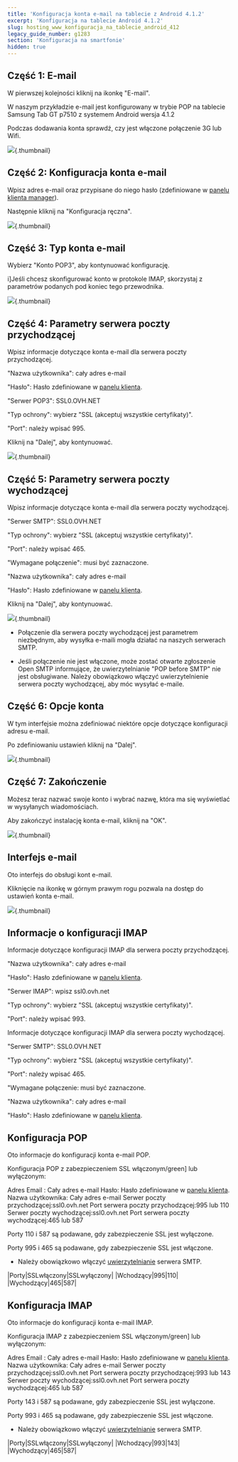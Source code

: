 ```yaml
---
title: 'Konfiguracja konta e-mail na tablecie z Android 4.1.2'
excerpt: 'Konfiguracja na tablecie Android 4.1.2'
slug: hosting_www_konfiguracja_na_tablecie_android_412
legacy_guide_number: g1283
section: 'Konfiguracja na smartfonie'
hidden: true
---
```


## Część 1: E-mail
W pierwszej kolejności kliknij na ikonkę "E-mail".

W naszym przykładzie e-mail jest konfigurowany w trybie POP na tablecie Samsung Tab GT p7510 z systemem Android wersja 4.1.2

Podczas dodawania konta sprawdź, czy jest włączone połączenie 3G lub Wifi.

![](images/img_1161.jpg){.thumbnail}


## Część 2: Konfiguracja konta e-mail
Wpisz adres e-mail oraz przypisane do niego hasło (zdefiniowane w [panelu klienta manager](https://www.ovh.com/auth/?action=gotomanager&from=https://www.ovh.pl/&ovhSubsidiary=pl)).

Następnie kliknij na "Konfiguracja ręczna".

![](images/img_1162.jpg){.thumbnail}


## Część 3: Typ konta e-mail
Wybierz "Konto POP3", aby kontynuować konfigurację.

i]Jeśli chcesz skonfigurować konto w protokole IMAP, skorzystaj z parametrów podanych pod koniec tego przewodnika.

![](images/img_1163.jpg){.thumbnail}


## Część 4: Parametry serwera poczty przychodzącej
Wpisz informacje dotyczące konta e-mail dla serwera poczty przychodzącej.

"Nazwa użytkownika": cały adres e-mail

"Hasło": Hasło zdefiniowane w [panelu klienta](https://www.ovh.com/auth/?action=gotomanager&from=https://www.ovh.pl/&ovhSubsidiary=pl).

"Serwer POP3": SSL0.OVH.NET

"Typ ochrony": wybierz "SSL (akceptuj wszystkie certyfikaty)".

"Port": należy wpisać 995.

Kliknij na "Dalej", aby kontynuować.

![](images/img_1164.jpg){.thumbnail}


## Część 5: Parametry serwera poczty wychodzącej
Wpisz informacje dotyczące konta e-mail dla serwera poczty wychodzącej.

"Serwer SMTP": SSL0.OVH.NET

"Typ ochrony": wybierz "SSL (akceptuj wszystkie certyfikaty)".

"Port": należy wpisać 465.

"Wymagane połączenie": musi być zaznaczone.

"Nazwa użytkownika": cały adres e-mail

"Hasło": Hasło zdefiniowane w [panelu klienta](https://www.ovh.com/auth/?action=gotomanager&from=https://www.ovh.pl/&ovhSubsidiary=pl).

Kliknij na "Dalej", aby kontynuować.

![](images/img_1165.jpg){.thumbnail}

- Połączenie dla serwera poczty wychodzącej jest parametrem niezbędnym, aby wysyłka e-maili mogła działać na naszych serwerach SMTP. 

- Jeśli połączenie nie jest włączone, może zostać otwarte zgłoszenie Open SMTP informujące, że uwierzytelnianie "POP before SMTP" nie jest obsługiwane. Należy obowiązkowo włączyć uwierzytelnienie serwera poczty wychodzącej, aby móc wysyłać e-maile.




## Część 6: Opcje konta
W tym interfejsie można zdefiniować niektóre opcje dotyczące konfiguracji adresu e-mail. 

Po zdefiniowaniu ustawień kliknij na "Dalej".

![](images/img_1166.jpg){.thumbnail}


## Część 7: Zakończenie
Możesz teraz nazwać swoje konto i wybrać nazwę, która ma się wyświetlać w wysyłanych wiadomościach. 

Aby zakończyć instalację konta e-mail, kliknij na "OK".

![](images/img_1167.jpg){.thumbnail}


## Interfejs e-mail
Oto interfejs do obsługi kont e-mail. 

Kliknięcie na ikonkę w górnym prawym rogu pozwala na dostęp do ustawień konta e-mail.

![](images/img_1168.jpg){.thumbnail}


## Informacje o konfiguracji IMAP
Informacje dotyczące konfiguracji IMAP dla serwera poczty przychodzącej.

"Nazwa użytkownika": cały adres e-mail

"Hasło": Hasło zdefiniowane w [panelu klienta](https://www.ovh.com/auth/?action=gotomanager&from=https://www.ovh.pl/&ovhSubsidiary=pl).

"Serwer IMAP": wpisz ssl0.ovh.net

"Typ ochrony": wybierz "SSL (akceptuj wszystkie certyfikaty)".

"Port": należy wpisać 993.

Informacje dotyczące konfiguracji IMAP dla serwera poczty wychodzącej.

"Serwer SMTP": SSL0.OVH.NET

"Typ ochrony": wybierz "SSL (akceptuj wszystkie certyfikaty)".

"Port": należy wpisać 465.

"Wymagane połączenie: musi być zaznaczone.

"Nazwa użytkownika": cały adres e-mail

"Hasło": Hasło zdefiniowane w [panelu klienta](https://www.ovh.com/auth/?action=gotomanager&from=https://www.ovh.pl/&ovhSubsidiary=pl).


## Konfiguracja POP
Oto informacje do konfiguracji konta e-mail POP.

Konfiguracja POP z zabezpieczeniem SSL włączonym/green] lub wyłączonym:

Adres Email : Cały adres e-mail
Hasło: Hasło zdefiniowane w [panelu klienta](https://www.ovh.com/auth/?action=gotomanager&from=https://www.ovh.pl/&ovhSubsidiary=pl).
Nazwa użytkownika: Cały adres e-mail
Serwer poczty przychodzącej:ssl0.ovh.net
Port serwera poczty przychodzącej:995 lub 110
Serwer poczty wychodzącej:ssl0.ovh.net
Port serwera poczty wychodzącej:465 lub 587

Porty 110 i 587 są podawane, gdy zabezpieczenie SSL jest wyłączone.

Porty 995 i 465 są podawane, gdy zabezpieczenie SSL jest włączone.


- Należy obowiązkowo włączyć [uwierzytelnianie](#configuration_protocole_pop_partie_5_parametres_du_serveur_sortant) serwera SMTP.


|Porty|SSLwłączony|SSLwyłączony|
|Wchodzący|995|110|
|Wychodzący|465|587|




## Konfiguracja IMAP
Oto informacje do konfiguracji konta e-mail IMAP.

Konfiguracja IMAP z zabezpieczeniem SSL włączonym/green] lub wyłączonym:

Adres Email : Cały adres e-mail
Hasło: Hasło zdefiniowane w [panelu klienta](https://www.ovh.com/auth/?action=gotomanager&from=https://www.ovh.pl/&ovhSubsidiary=pl).
Nazwa użytkownika: Cały adres e-mail
Serwer poczty przychodzącej:ssl0.ovh.net
Port serwera poczty przychodzącej:993 lub 143
Serwer poczty wychodzącej:ssl0.ovh.net
Port serwera poczty wychodzącej:465 lub 587

Porty 143 i 587 są podawane, gdy zabezpieczenie SSL jest wyłączone.

Porty 993 i 465 są podawane, gdy zabezpieczenie SSL jest włączone.


- Należy obowiązkowo włączyć [uwierzytelnianie](#configuration_protocole_pop_partie_5_parametres_du_serveur_sortant) serwera SMTP.


|Porty|SSLwłączony|SSLwyłączony|
|Wchodzący|993|143|
|Wychodzący|465|587|



